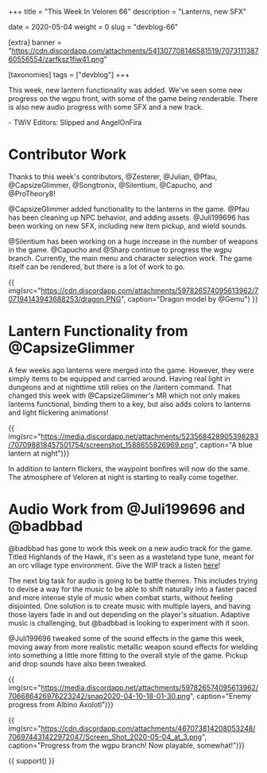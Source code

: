 +++
title = "This Week In Veloren 66"
description = "Lanterns, new SFX"

date = 2020-05-04
weight = 0
slug = "devblog-66"

[extra]
banner = "https://cdn.discordapp.com/attachments/541307708146581519/707311138760556554/zarfksz1fiw41.png"

[taxonomies]
tags = ["devblog"]
+++

This week, new lantern functionality was added. We've seen some new progress on the wgpu front, with some of the game being renderable. There is also new audio progress with some SFX and a new track.

\- TWiV Editors: Slipped and AngelOnFira

# Contributor Work

Thanks to this week's contributors, @Zesterer, @Julian, @Pfau, @CapsizeGlimmer, @Songtronix, @Silentium, @Capucho, and @ProTheory8!

@CapsizeGlimmer added functionality to the lanterns in the game. @Pfau has been cleaning up NPC behavior, and adding assets. @Juli199696 has been working on new SFX, including new item pickup, and wield sounds.

@Silentium has been working on a huge increase in the number of weapons in the game. @Capucho and @Sharp continue to progress the wgpu branch. Currently, the main menu and character selection work. The game itself can be rendered, but there is a lot of work to go.

{{ img(src="https://cdn.discordapp.com/attachments/597826574095613962/707194143943688253/dragon.PNG", caption="Dragon model by @Gemu") }}

# Lantern Functionality from @CapsizeGlimmer

A few weeks ago lanterns were merged into the game. However, they were simply items to be equipped and carried around. Having real light in dungeons and at nighttime still relies on the /lantern command. That changed this week with @CapsizeGlimmer's MR which not only makes lanterns functional, binding them to a key, but also adds colors to lanterns and light flickering animations!

{{ img(src="https://media.discordapp.net/attachments/523568428905398283/707098818457501754/screenshot_1588655826969.png", caption="A blue lantern at night")}}

In addition to lantern flickers, the waypoint bonfires will now do the same. The atmosphere of Veloren at night is starting to really come together.

# Audio Work from @Juli199696 and @badbbad

@badbbad has gone to work this week on a new audio track for the game. Titled Highlands of the Hawk, it's seen as a wasteland type tune, meant for an orc village type environment. Give the WIP track a listen [here](https://soundcloud.com/tomerbarnea/highlands-of-the-hawk/s-KTtGQOhJeT9)!

The next big task for audio is going to be battle themes. This includes trying to devise a way for the music to be able to shift naturally into a faster paced and more intense style of music when combat starts, without feeling disjointed. One solution is to create music with multiple layers, and having those layers fade in and out depending on the player's situation. Adaptive music is challenging, but @badbbad is looking to experiment with it soon.

@Juli199696 tweaked some of the sound effects in the game this week, moving away from more realistic metallic weapon sound effects for wielding into something a little more fitting to the overall style of the game. Pickup and drop sounds have also been tweaked.

{{ img(src="https://media.discordapp.net/attachments/597826574095613962/706686426976223242/snap2020-04-10-18-01-30.png", caption="Enemy progress from Albino Axolotl")}}

{{ img(src="https://cdn.discordapp.com/attachments/467073814208053248/706974431422972047/Screen_Shot_2020-05-04_at_3.png", caption="Progress from the wgpu branch! Now playable, somewhat!")}}

{{ support() }}
